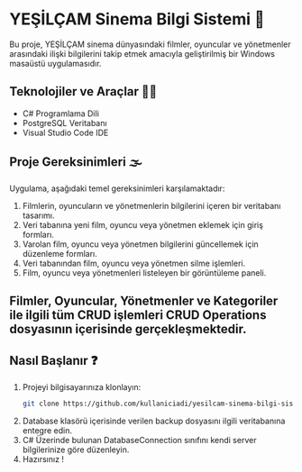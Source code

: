 # YEŞİLÇAM Sinema Bilgi Sistemi 🎥

Bu proje, YEŞİLÇAM sinema dünyasındaki filmler, oyuncular ve yönetmenler arasındaki ilişki bilgilerini takip etmek amacıyla geliştirilmiş bir Windows masaüstü uygulamasıdır.

## Teknolojiler ve Araçlar 🧑‍💻

- C# Programlama Dili
- PostgreSQL Veritabanı
- Visual Studio Code IDE

## Proje Gereksinimleri 🌫️

Uygulama, aşağıdaki temel gereksinimleri karşılamaktadır:

1. Filmlerin, oyuncuların ve yönetmenlerin bilgilerini içeren bir veritabanı tasarımı.
2. Veri tabanına yeni film, oyuncu veya yönetmen eklemek için giriş formları.
3. Varolan film, oyuncu veya yönetmen bilgilerini güncellemek için düzenleme formları.
4. Veri tabanından film, oyuncu veya yönetmen silme işlemleri.
5. Film, oyuncu veya yönetmenleri listeleyen bir görüntüleme paneli.

## Filmler, Oyuncular, Yönetmenler ve Kategoriler ile ilgili tüm CRUD işlemleri CRUD Operations dosyasının içerisinde gerçekleşmektedir.

## Nasıl Başlanır ❓

1. Projeyi bilgisayarınıza klonlayın: 
   ```bash
   git clone https://github.com/kullaniciadi/yesilcam-sinema-bilgi-sistemi.git
   
2. Database klasörü içerisinde verilen backup dosyasını ilgili veritabanına entegre edin.
3. C# Üzerinde bulunan DatabaseConnection sınıfını kendi server bilgilerinize göre düzenleyin.
4. Hazırsınız !
